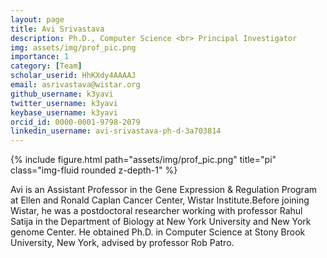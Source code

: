 ```yaml
---
layout: page
title: Avi Srivastava
description: Ph.D., Computer Science <br> Principal Investigator
img: assets/img/prof_pic.png
importance: 1
category: [Team]
scholar_userid: HhKXdy4AAAAJ
email: asrivastava@wistar.org
github_username: k3yavi
twitter_username: k3yavi
keybase_username: k3yavi
orcid_id: 0000-0001-9798-2079
linkedin_username: avi-srivastava-ph-d-3a703814
---
```

<div class="row">
    <div class="col-sm-4 mt-3 mt-md-0">
        {% include figure.html path="assets/img/prof_pic.png" title="pi" class="img-fluid rounded z-depth-1" %}
    </div>
</div>

  <a href="mailto:{{ page.email | encode_email }}" title="email"><i class="fas fa-envelope"></i></a>
  <a href="https://twitter.com/{{ page.twitter_username }}" title="Twitter"><i class="fab fa-twitter"></i></a>
  <a href="https://keybase.io/{{ page.keybase_username }}" title="Keybase"><i class="fab fa-keybase"></i></a>
  <a href="https://scholar.google.com/citations?user={{ page.scholar_userid }}" title="Google Scholar"><i class="ai ai-google-scholar"></i></a>
  <a href="https://github.com/{{ page.github_username }}" title="GitHub"><i class="fab fa-github"></i></a>
  <a href="https://orcid.org/{{ page.orcid_id }}" title="ORCID"><i class="ai ai-orcid"></i></a>
  <a href="https://www.linkedin.com/in/{{ page.linkedin_username }}" title="LinkedIn"><i class="fab fa-linkedin"></i></a>


<!-- <div class="caption"> -->
  Avi is an Assistant Professor in the Gene Expression & Regulation Program at Ellen and Ronald Caplan Cancer Center, Wistar Institute.Before joining Wistar, he was a postdoctoral researcher working with professor Rahul Satija in the Department of Biology at New York University and New York genome Center. He obtained Ph.D. in Computer Science at Stony Brook University, New York, advised by professor Rob Patro.
<!-- </div> -->

<!-- 
---
layout: page
permalink: /people/
title: People
published: true
# description: Materials for courses you taught. Replace this text with your description.
nav: true
nav_order: 1
profile:
  align: left
  image: prof_pic.png
  image_circular: true # crops the image to make it circular
  address:
    <font size="+2">Avi Srivastava</font>
    Principal investigator
    Ph.D., Computer Science
    Stony Brook University
---

<div class="profile float-{%- if page.profile.align == 'left' -%}left{%- else -%}right{%- endif -%}">
  {%- if page.profile.image %}
    {%- assign profile_image_path = page.profile.image | prepend: 'assets/img/' -%}

    {% if page.profile.image_circular %}
      {%- assign profile_image_class = "img-fluid z-depth-1 rounded-circle" -%}
    {% else %}
      {%- assign profile_image_class = "img-fluid z-depth-1 rounded" -%}
    {% endif %}

    {% include figure.html
    path=profile_image_path
    class=profile_image_class
    alt=page.profile.image -%}
  {% endif -%}
  {%- if page.profile.address %}
  <div class="address">
    {{ page.profile.address }}
  </div>
  {%- endif %}
</div> -->
